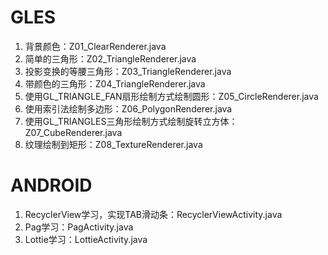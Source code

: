 # GLES
1. 背景颜色：Z01_ClearRenderer.java
2. 简单的三角形：Z02_TriangleRenderer.java
3. 投影变换的等腰三角形：Z03_TriangleRenderer.java
4. 带颜色的三角形：Z04_TriangleRenderer.java
5. 使用GL_TRIANGLE_FAN扇形绘制方式绘制圆形：Z05_CircleRenderer.java
6. 使用索引法绘制多边形：Z06_PolygonRenderer.java
7. 使用GL_TRIANGLES三角形绘制方式绘制旋转立方体：Z07_CubeRenderer.java
8. 纹理绘制到矩形：Z08_TextureRenderer.java

# ANDROID
1. RecyclerView学习，实现TAB滑动条：RecyclerViewActivity.java
2. Pag学习：PagActivity.java
3. Lottie学习：LottieActivity.java
